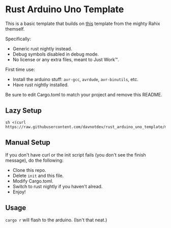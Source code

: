 # Rust Arduino Uno Template

This is a basic template that builds on [this](https://github.com/Rahix/avr-hal-template.git)
template from the mighty Rahix themself.

Specifically:
- Generic rust nightly instead.
- Debug symbols disabled in debug mode.
- No license or any extra files, meant to Just Work™.

First time use:
- Install the arduino stuff: `avr-gcc`, `avrdude`, `avr-binutils`, etc.
- Have rust nightly installed.

Be sure to edit Cargo.toml to match your project and remove this README.

## Lazy Setup

```
sh <(curl https://raw.githubusercontent.com/davnotdev/rust_arduino_uno_template/main/init)
```

## Manual Setup

If you don't have curl or the init script fails (you don't see the finish message), do the following:
- Clone this repo.
- Delete `init` and this file.
- Modify Cargo.toml.
- Switch to rust nightly if you haven't alread.
- Enjoy!

## Usage

`cargo r` will flash to the arduino. (Isn't that neat.)

